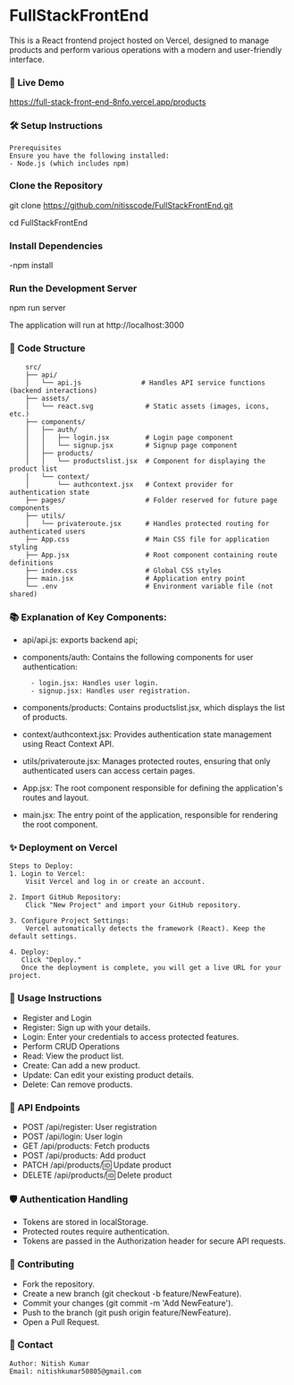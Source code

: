 # FullStackFrontEnd

This is a React frontend project hosted on Vercel, designed to manage products and perform various operations with a modern and user-friendly interface.

### 🚀 Live Demo
https://full-stack-front-end-8nfo.vercel.app/products

### 🛠️ Setup Instructions
    Prerequisites
    Ensure you have the following installed:
    - Node.js (which includes npm)

### Clone the Repository

git clone https://github.com/nitisscode/FullStackFrontEnd.git

cd FullStackFrontEnd

### Install Dependencies
-npm install

### Run the Development Server
npm run server

The application will run at http://localhost:3000

### 📁 Code Structure
        src/
        ├── api/
        │   └── api.js               # Handles API service functions (backend interactions)
        ├── assets/
        │   └── react.svg             # Static assets (images, icons, etc.)
        ├── components/
        │   ├── auth/
        │   │   ├── login.jsx         # Login page component
        │   │   └── signup.jsx        # Signup page component
        │   ├── products/
        │   │   └── productslist.jsx  # Component for displaying the product list
        │   └── context/
        │       └── authcontext.jsx   # Context provider for authentication state
        ├── pages/                    # Folder reserved for future page components
        ├── utils/
        │   └── privateroute.jsx      # Handles protected routing for authenticated users
        ├── App.css                   # Main CSS file for application styling
        ├── App.jsx                   # Root component containing route definitions
        ├── index.css                 # Global CSS styles
        ├── main.jsx                  # Application entry point
        └── .env                      # Environment variable file (not shared)

### 📚 Explanation of Key Components:
- api/api.js:
    exports backend api;
- components/auth:
    Contains the following components for user authentication:

        - login.jsx: Handles user login.
        - signup.jsx: Handles user registration.

- components/products:
    Contains productslist.jsx, which displays the list of products.
- context/authcontext.jsx:
    Provides authentication state management using React Context API.

- utils/privateroute.jsx:
    Manages protected routes, ensuring that only authenticated users can access certain pages.

- App.jsx:
    The root component responsible for defining the application's routes and layout.

- main.jsx:
    The entry point of the application, responsible for rendering the root component.


### ✨ Deployment on Vercel
    Steps to Deploy:
    1. Login to Vercel:
        Visit Vercel and log in or create an account.
        
    2. Import GitHub Repository:
        Click "New Project" and import your GitHub repository.
    
    3. Configure Project Settings:
        Vercel automatically detects the framework (React). Keep the default settings.

    4. Deploy:
       Click "Deploy."
       Once the deployment is complete, you will get a live URL for your project.

### 📝 Usage Instructions
- Register and Login
- Register: Sign up with your details.
- Login: Enter your credentials to access protected features.
- Perform CRUD Operations
- Read: View the product list.
- Create: Can add a new product.
- Update: Can edit your existing product details.
- Delete: Can remove products.

### 🔄 API Endpoints
- POST /api/register: User registration
- POST /api/login: User login
- GET /api/products: Fetch products
- POST /api/products: Add product
- PATCH /api/products/:id: Update product
- DELETE /api/products/:id: Delete product

### 🛡️ Authentication Handling
- Tokens are stored in localStorage.
- Protected routes require authentication.
- Tokens are passed in the Authorization header for secure API requests.


### 🤝 Contributing
- Fork the repository.
- Create a new branch (git checkout -b feature/NewFeature).
- Commit your changes (git commit -m 'Add NewFeature').
- Push to the branch (git push origin feature/NewFeature).
- Open a Pull Request.

### 📧 Contact
    Author: Nitish Kumar
    Email: nitishkumar50805@gmail.com
